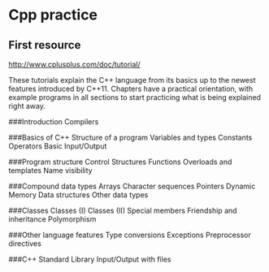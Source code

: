 # Cpp practice

## First resource
http://www.cplusplus.com/doc/tutorial/

These tutorials explain the C++ language from its basics up to the newest features introduced by C++11. Chapters have a practical orientation, with example programs in all sections to start practicing what is being explained right away.

###Introduction
Compilers

###Basics of C++
Structure of a program
Variables and types
Constants
Operators
Basic Input/Output

###Program structure
Control Structures
Functions
Overloads and templates
Name visibility

###Compound data types
Arrays
Character sequences
Pointers
Dynamic Memory
Data structures
Other data types

###Classes
Classes (I)
Classes (II)
Special members
Friendship and inheritance
Polymorphism

###Other language features
Type conversions
Exceptions
Preprocessor directives

###C++ Standard Library
Input/Output with files
